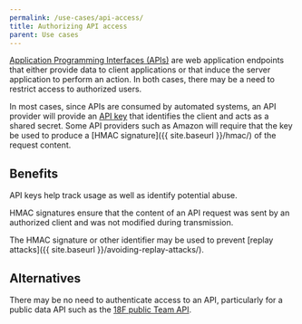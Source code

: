 ```yaml
---
permalink: /use-cases/api-access/
title: Authorizing API access
parent: Use cases
---
```

[Application Programming Interfaces
(APIs)](https://en.wikipedia.org/wiki/Application_programming_interface) are
web application endpoints that either provide data to client applications or
that induce the server application to perform an action. In both cases, there
may be a need to restrict access to authorized users.

In most cases, since APIs are consumed by automated systems, an API provider
will provide an [API
key](https://en.wikipedia.org/wiki/Application_programming_interface_key) that
identifies the client and acts as a shared secret. Some API providers such as
Amazon will require that the key be used to produce a
[HMAC signature]({{ site.baseurl }}/hmac/) of the request content.

## Benefits

API keys help track usage as well as identify potential abuse.

HMAC signatures ensure that the content of an API request was sent by an
authorized client and was not modified during transmission.

The HMAC signature or other identifier may be used to prevent
[replay attacks]({{ site.baseurl }}/avoiding-replay-attacks/).

## Alternatives

There may be no need to authenticate access to an API, particularly for a
public data API such as the [18F public Team
API](https://team-api.18f.gov/public/api/).
